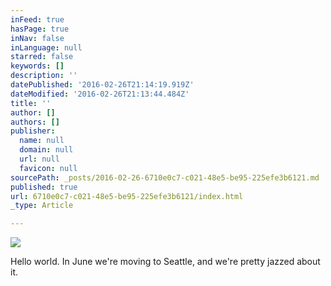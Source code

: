 ```yaml
---
inFeed: true
hasPage: true
inNav: false
inLanguage: null
starred: false
keywords: []
description: ''
datePublished: '2016-02-26T21:14:19.919Z'
dateModified: '2016-02-26T21:13:44.484Z'
title: ''
author: []
authors: []
publisher:
  name: null
  domain: null
  url: null
  favicon: null
sourcePath: _posts/2016-02-26-6710e0c7-c021-48e5-be95-225efe3b6121.md
published: true
url: 6710e0c7-c021-48e5-be95-225efe3b6121/index.html
_type: Article

---
```

![](https://the-grid-user-content.s3-us-west-2.amazonaws.com/141e5f34-920d-4213-a577-971cae45a8c2.jpg)

Hello world. In June we're moving to Seattle, and we're pretty jazzed about it.